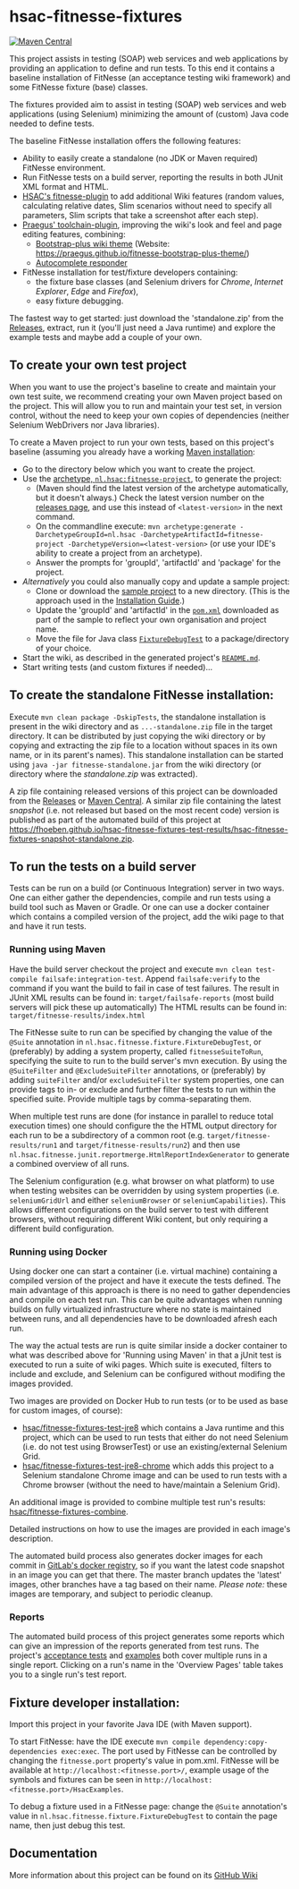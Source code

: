 # hsac-fitnesse-fixtures
[![Maven Central](https://img.shields.io/maven-central/v/nl.hsac/hsac-fitnesse-fixtures.svg?maxAge=86400)](https://mvnrepository.com/artifact/nl.hsac/hsac-fitnesse-fixtures)

This project assists in testing (SOAP) web services and web applications by providing an application to define and run tests. To this end it contains a baseline installation of FitNesse (an acceptance testing wiki framework) and some FitNesse fixture (base) classes.

The fixtures provided aim to assist in testing (SOAP) web services and web applications (using Selenium) minimizing the amount of (custom) Java code needed to define tests.

The baseline FitNesse installation offers the following features:
* Ability to easily create a standalone (no JDK or Maven required) FitNesse environment.
* Run FitNesse tests on a build server, reporting the results in both JUnit XML format and HTML.
* [HSAC's fitnesse-plugin](https://github.com/fhoeben/hsac-fitnesse-plugin) to add additional Wiki features (random values, calculating relative dates, 
  Slim scenarios without need to specify all parameters, Slim scripts that take a screenshot after each step).
* [Praegus' toolchain-plugin](https://github.com/praegus/toolchain-fitnesse-plugin), improving the wiki's look and feel and page editing features, combining:
    - [Bootstrap-plus wiki theme](https://github.com/tcnh/fitnesse-bootstrap-plus-theme) (Website: https://praegus.github.io/fitnesse-bootstrap-plus-theme/)
    - [Autocomplete responder](https://github.com/praegus/fitnesse-autocomplete-responder)
* FitNesse installation for test/fixture developers containing:
    - the fixture base classes (and Selenium drivers for _Chrome_, _Internet Explorer_, _Edge_ and _Firefox_),
    - easy fixture debugging.

The fastest way to get started: just download the 'standalone.zip' from the 
[Releases](https://github.com/fhoeben/hsac-fitnesse-fixtures/releases/latest), extract, run it (you'll just need a
Java runtime) and explore the example tests and maybe add a couple of your own.

## To create your own test project
When you want to use the project's baseline to create and maintain your own test suite, we recommend creating your own Maven project based on the project. This will allow you to run and maintain your test set, in version control, without the need to keep your own copies of dependencies (neither Selenium WebDrivers nor Java libraries).

To create a Maven project to run your own tests, based on this project's baseline (assuming you already have a working [Maven installation](https://maven.apache.org/guides/getting-started/maven-in-five-minutes.html):
 * Go to the directory below which you want to create the project.
 * Use the [archetype, `nl.hsac:fitnesse-project`,](https://github.com/fhoeben/fitnesse-project-archetype) to generate the project: 
   * (Maven should find the latest version of the archetype automatically, but it doesn't always.) Check the latest version number on the [releases page](https://github.com/fhoeben/fitnesse-project-archetype/releases/latest), and use this instead of `<latest-version>` in the next command.
   * On the commandline execute: `mvn archetype:generate -DarchetypeGroupId=nl.hsac -DarchetypeArtifactId=fitnesse-project -DarchetypeVersion=<latest-version>` (or use your IDE's ability to create a project from an archetype).
   * Answer the prompts for 'groupId', 'artifactId' and 'package' for the project.
 * _Alternatively_ you could also manually copy and update a sample project: 
   * Clone or download the [sample project](https://github.com/fhoeben/sample-fitnesse-project) to a new directory. (This is the approach used in the [Installation Guide](https://github.com/fhoeben/hsac-fitnesse-fixtures/wiki/Installation-Guide).)
   * Update the 'groupId' and 'artifactId' in the [`pom.xml`](https://github.com/fhoeben/sample-fitnesse-project/blob/master/pom.xml) downloaded as part of the sample to reflect your own organisation and project name.
   * Move the file for Java class [`FixtureDebugTest`](https://github.com/fhoeben/sample-fitnesse-project/blob/master/src/test/java/nl/hsac/fitnesse/sample_project/FixtureDebugTest.java) to a package/directory of your choice.
 * Start the wiki, as described in the generated project's [`README.md`](https://github.com/fhoeben/fitnesse-project-archetype/blob/master/src/main/resources/archetype-resources/README.md#running-locally).
 * Start writing tests (and custom fixtures if needed)...

## To create the standalone FitNesse installation:
Execute `mvn clean package -DskipTests`, the standalone installation is present in the wiki
directory and as `...-standalone.zip` file in the target directory. It can be distributed by just copying the wiki directory or by copying and extracting the zip file to a location without spaces in its own name, or in its parent's names).
This standalone installation can be started using `java -jar fitnesse-standalone.jar` from the wiki directory (or directory where the _standalone.zip_ was extracted).

A zip file containing released versions of this project can be downloaded from the [Releases](https://github.com/fhoeben/hsac-fitnesse-fixtures/releases/latest) or [Maven Central](https://repository.sonatype.org/service/local/artifact/maven/redirect?r=central-proxy&g=nl.hsac&a=hsac-fitnesse-fixtures&c=standalone&p=zip&v=RELEASE).
A similar zip file containing the latest *snapshot* (i.e. not released but based on the most recent code) version is published as part of the automated build of this project at https://fhoeben.github.io/hsac-fitnesse-fixtures-test-results/hsac-fitnesse-fixtures-snapshot-standalone.zip.

## To run the tests on a build server
Tests can be run on a build (or Continuous Integration) server in two ways. One can either gather the dependencies, compile and run tests using a build tool such as Maven or Gradle. Or one can use a docker container which contains a compiled version of the project, add the wiki page to that and have it run tests.

### Running using Maven
Have the build server checkout the project and execute `mvn clean test-compile failsafe:integration-test`. Append `failsafe:verify` to the command if you want the build to fail in case of test failures.
The result in JUnit XML results can be found in: `target/failsafe-reports` (most build servers will pick these up automatically)
The HTML results can be found in: `target/fitnesse-results/index.html`

The FitNesse suite to run can be specified by changing the value of the `@Suite` annotation in `nl.hsac.fitnesse.fixture.FixtureDebugTest`, or (preferably) by adding a system property, called `fitnesseSuiteToRun`, specifying the suite to run to the build server's mvn execution.
By using the `@SuiteFilter` and `@ExcludeSuiteFilter` annotations, or (preferably) by adding `suiteFilter` and/or `excludeSuiteFilter` system properties, one can provide tags to in- or exclude and further filter the tests to run within the specified suite. Provide multiple tags by comma-separating them.

When multiple test runs are done (for instance in parallel to reduce total execution times) one should configure the the HTML output directory for each run to be a subdirectory of a common root (e.g. `target/fitnesse-results/run1` and `target/fitnesse-results/run2`) and then use `nl.hsac.fitnesse.junit.reportmerge.HtmlReportIndexGenerator` to generate a combined overview of all runs.

The Selenium configuration (e.g. what browser on what platform) to use when testing websites can be overridden by using system properties (i.e. `seleniumGridUrl` and either `seleniumBrowser` or `seleniumCapabilities`).
This allows different configurations on the build server to test with different browsers, without requiring different Wiki content, but only requiring a different build configuration.

### Running using Docker
Using docker one can start a container (i.e. virtual machine) containing a compiled version of the project and have it execute the tests defined. The main advantage of this approach is there is no need to gather dependencies and compile on each test run. This can be quite advantages when running builds on fully virtualized infrastructure where no state is maintained between runs, and all dependencies have to be downloaded afresh each run.

The way the actual tests are run is quite similar inside a docker container to what was described above for 'Running using Maven' in that a jUnit test is executed to run a suite of wiki pages.
Which suite is executed, filters to include and exclude, and Selenium can be configured without modifing the images provided.

Two images are provided on Docker Hub to run tests (or to be used as base for custom images, of course):
 * [hsac/fitnesse-fixtures-test-jre8](https://hub.docker.com/r/hsac/fitnesse-fixtures-test-jre8/) which contains a Java runtime and this project, which can be used to run tests that either do not need Selenium (i.e. do not test using BrowserTest) or use an existing/external Selenium Grid.
 * [hsac/fitnesse-fixtures-test-jre8-chrome](https://hub.docker.com/r/hsac/fitnesse-fixtures-test-jre8-chrome/) which adds this project to a Selenium standalone Chrome image and can be used to run tests with a Chrome browser (without the need to have/maintain a Selenium Grid).

An additional image is provided to combine multiple test run's results: [hsac/fitnesse-fixtures-combine](https://hub.docker.com/r/hsac/fitnesse-fixtures-combine).

Detailed instructions on how to use the images are provided in each image's description.

The automated build process also generates docker images for each commit in [GitLab's docker registry](https://gitlab.com/fhoeben/hsac-fitnesse-fixtures/container_registry), so if you want the latest code snapshot in an image you can get that there.
The master branch updates the 'latest' images, other branches have a tag based on their name. *Please note:* these images are temporary, and subject to periodic cleanup.

### Reports
The automated build process of this project generates some reports which can give an impression of the reports generated from test runs. The project's [acceptance tests](https://gitlab.com/fhoeben/hsac-fitnesse-fixtures/-/jobs/artifacts/master/file/test-results/index.html?job=reports-combine) and [examples](https://gitlab.com/fhoeben/hsac-fitnesse-fixtures/-/jobs/artifacts/master/file/example-results/index.html?job=example-reports-combine) both cover multiple runs in a single report. Clicking on a run's name in the 'Overview Pages' table takes you to a single run's test report.

## Fixture developer installation:
Import this project in your favorite Java IDE (with Maven support).

To start FitNesse: have the IDE execute `mvn compile dependency:copy-dependencies exec:exec`. The port used by FitNesse can be controlled by changing the `fitnesse.port` property's value in pom.xml.
FitNesse will be available at `http://localhost:<fitnesse.port>/`, example usage of the symbols and fixtures can be seen in `http://localhost:<fitnesse.port>/HsacExamples`.

To debug a fixture used in a FitNesse page: change the `@Suite` annotation's value in `nl.hsac.fitnesse.fixture.FixtureDebugTest` to contain the page name, then just debug this test.

## Documentation
More information about this project can be found on its [GitHub Wiki](https://github.com/fhoeben/hsac-fitnesse-fixtures/wiki)
